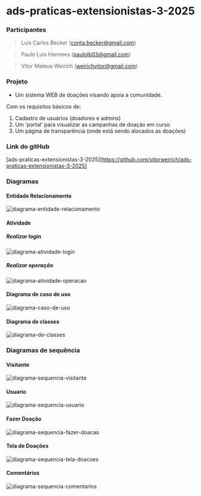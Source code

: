 # ads-praticas-extensionistas-3-2025

### Participantes

> Luis Carlos Becker (conta.becker@gmail.com)

> Paulo Luis Hammes (paulolb03@gmail.com)

> Vitor Mateus Weirich (weirichvitor@gmail.com)

### Projeto

- Um sistema WEB de doações visando apoia a comunidade.

Com os requisitos básicos de:

1. Cadastro de usuários (doadores e admins)
2. Um 'portal' para visualizar as campanhas de doação em curso
3. Um página de transparência (onde está sendo alocados as doações)

### Link do gitHub

[ads-praticas-extensionistas-3-2025][https://github.com/vitorweirich/ads-praticas-extensionistas-3-2025]

### Diagramas

#### Entidade Relacionamento

![diagrama-entidade-relacionamento](diagramas/entidade_relacionamento.png)

#### Atividade

##### Realizar login

![diagrama-atividade-login](diagramas/atividade_login.jpg)

##### Realizar operação

![diagrama-atividade-operacao](diagramas/atividade_operacao.jpg)

#### Diagrama de caso de uso

![diagrama-caso-de-uso](diagramas/caso_de_uso.jpg)

#### Diagrama de classes

![diagrama-de-classes](diagramas/diagrama_classes.png)

### Diagramas de sequência

#### Visitante

![diagrama-sequencia-visitante](diagramas/sequencia_visitante.jpeg)

#### Usuario

![diagrama-sequencia-usuario](diagramas/sequencia_usuario.jpeg)

#### Fazer Doação

![diagrama-sequencia-fazer-doacao](diagramas/sequencia_fazer_doacao.jpeg)

#### Tela de Doações

![diagrama-sequencia-tela-doacoes](diagramas/sequencia_tela_doacoes.jpeg)

#### Comentários

![diagrama-sequencia-comentarios](diagramas/sequencia_comentarios.jpeg)

